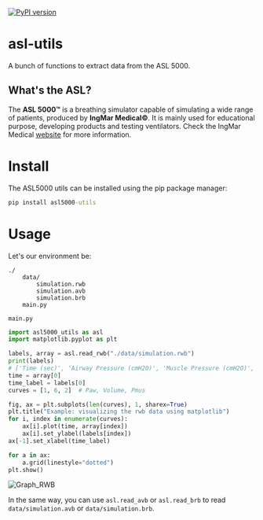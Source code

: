 [![PyPI version](https://badge.fury.io/py/asl5000-utils.svg)](https://badge.fury.io/py/asl5000-utils)

# asl-utils

A bunch of functions to extract data from the ASL 5000.

## What's the ASL?

The __ASL 5000&trade;__ is a breathing simulator capable of simulating a wide range of patients, produced by __IngMar Medical&copy;__.
It is mainly used for educational purpose, developing products and testing ventilators. Check the IngMar Medical [website](https://www.ingmarmed.com/product/asl-5000-breathing-simulator/) for more information.

# Install

The ASL5000 utils can be installed using the pip package manager:
```cmd
pip install asl5000-utils
```

# Usage

Let's our environment be:
```
./
    data/
        simulation.rwb
        simulation.avb
        simulation.brb
    main.py
```

`main.py`
```python
import asl5000_utils as asl
import matplotlib.pyplot as plt

labels, array = asl.read_rwb("./data/simulation.rwb")
print(labels)
# ['Time (sec)', 'Airway Pressure (cmH2O)', 'Muscle Pressure (cmH2O)', 'Tracheal Pressure (cmH2O)', 'Chamber 1 Volume (L)', 'Chamber 2 Volume (L)', 'Total Volume (L)', 'Chamber 1 Pressure (cmH2O)', 'Chamber 2 Pressure (cmH2O)', 'Breath File Number (#)', 'Aux 1 (V)', 'Aux 2 (V)', 'Oxygen Sensor (V)']
time = array[0]
time_label = labels[0]
curves = [1, 6, 2]  # Paw, Volume, Pmus

fig, ax = plt.subplots(len(curves), 1, sharex=True)
plt.title("Example: visualizing the rwb data using matplotlib")
for i, index in enumerate(curves):
    ax[i].plot(time, array[index])
    ax[i].set_ylabel(labels[index])
ax[-1].set_xlabel(time_label)

for a in ax:
    a.grid(linestyle="dotted")
plt.show()
```

![Graph_RWB](images/graph_rwb.png)

In the same way, you can use `asl.read_avb` or `asl.read_brb` to read `data/simulation.avb` or `data/simulation.brb`.
